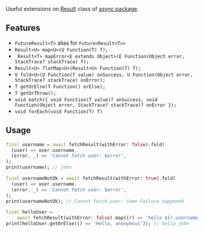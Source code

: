 Useful extensions on [Result](https://pub.dev/documentation/async/latest/async/Result-class.html) class of [async package](https://pub.dev/packages/async).

## Features

- `FutureResult<T>` alias for `Future<Result<T>>`
- `Result<U> map<U>(U Function(T) f);`
- ` Result<T> mapError<E extends Object>(E Function(Object error, StackTrace? stackTrace) f);`
- `Result<U> flatMap<U>(Result<U> Function(T) f);`
- `U fold<U>(U Function(T value) onSuccess, U Function(Object error, StackTrace? stackTrace) onError);`
- `T getOrElse(T Function() orElse);`
- `T getOrThrow();`
- `void match({ void Function(T value)? onSuccess, void Function(Object error, StackTrace? stackTrace)? onError });`
- `void forEach(void Function(T) f)`

## Usage

```dart
final username = await fetchResult(withError: false).fold(
  (user) => user.username,
  (error, _) => 'Cannot fetch user: $error',
);
print(username); // john

final usernameNotOk = await fetchResult(withError: true).fold(
  (user) => user.username,
  (error, _) => 'Cannot fetch user: $error',
);
print(usernameNotOk); // Cannot fetch user: Some Failure happened

final helloUser =
    await fetchResult(withError: false).map((r) => 'hello ${r.username}');
print(helloUser.getOrElse(() => 'Hello, anonymous')); // hello john
```
